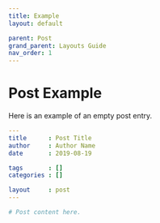 ```yaml
---
title: Example
layout: default

parent: Post
grand_parent: Layouts Guide
nav_order: 1
---
```


# Post Example

Here is an example of an empty post entry.

```yaml
---
title      : Post Title
author     : Author Name
date       : 2019-08-19

tags       : []
categories : []

layout     : post
---

# Post content here.
```
